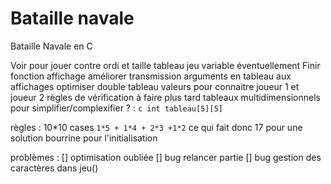# Bataille navale
 Bataille Navale en C
 
Voir pour jouer contre ordi et taille tableau jeu variable éventuellement
Finir fonction affichage
améliorer transmission arguments en tableau aux affichages
optimiser
double tableau valeurs pour connaitre joueur 1 et joueur 2
règles de vérification à faire plus tard
tableaux multidimensionnels pour simplifier/complexifier ? : ```c int tableau[5][5]```

règles :
10*10 cases
```1*5 + 1*4 + 2*3 +1*2``` ce qui fait donc 17 pour une solution bourrine pour l'initialisation

problèmes :
[] optimisation oubliée
[] bug relancer partie
[] bug gestion des caractères dans jeu()